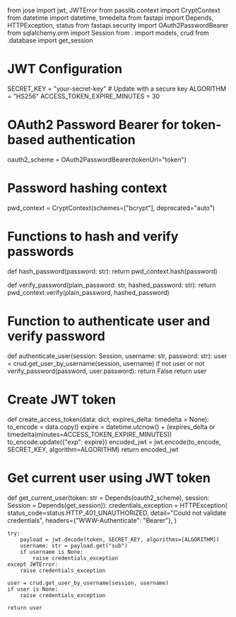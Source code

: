 from jose import jwt, JWTError
from passlib.context import CryptContext
from datetime import datetime, timedelta
from fastapi import Depends, HTTPException, status
from fastapi.security import OAuth2PasswordBearer
from sqlalchemy.orm import Session
from . import models, crud
from .database import get_session

# JWT Configuration
SECRET_KEY = "your-secret-key"  # Update with a secure key
ALGORITHM = "HS256"
ACCESS_TOKEN_EXPIRE_MINUTES = 30

# OAuth2 Password Bearer for token-based authentication
oauth2_scheme = OAuth2PasswordBearer(tokenUrl="token")

# Password hashing context
pwd_context = CryptContext(schemes=["bcrypt"], deprecated="auto")

# Functions to hash and verify passwords
def hash_password(password: str):
    return pwd_context.hash(password)

def verify_password(plain_password: str, hashed_password: str):
    return pwd_context.verify(plain_password, hashed_password)

# Function to authenticate user and verify password
def authenticate_user(session: Session, username: str, password: str):
    user = crud.get_user_by_username(session, username)
    if not user or not verify_password(password, user.password):
        return False
    return user

# Create JWT token
def create_access_token(data: dict, expires_delta: timedelta = None):
    to_encode = data.copy()
    expire = datetime.utcnow() + (expires_delta or timedelta(minutes=ACCESS_TOKEN_EXPIRE_MINUTES))
    to_encode.update({"exp": expire})
    encoded_jwt = jwt.encode(to_encode, SECRET_KEY, algorithm=ALGORITHM)
    return encoded_jwt

# Get current user using JWT token
def get_current_user(token: str = Depends(oauth2_scheme), session: Session = Depends(get_session)):
    credentials_exception = HTTPException(
        status_code=status.HTTP_401_UNAUTHORIZED,
        detail="Could not validate credentials",
        headers={"WWW-Authenticate": "Bearer"},
    )

    try:
        payload = jwt.decode(token, SECRET_KEY, algorithms=[ALGORITHM])
        username: str = payload.get("sub")
        if username is None:
            raise credentials_exception
    except JWTError:
        raise credentials_exception
    
    user = crud.get_user_by_username(session, username)
    if user is None:
        raise credentials_exception
    
    return user
